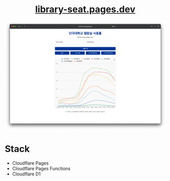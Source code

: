 <h1 style="text-align: center;"><a href="https://library-seat.pages.dev">library-seat.pages.dev</a></h1>

![screenshot](./screenshot.png)

# Stack

- Cloudflare Pages
- Cloudflare Pages Functions
- Cloudflare D1
